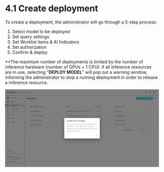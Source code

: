 # 4.1 Create deployment

To create a deployment, the administrator will go through a 5-step process:

1. Select model to be deployed
2. Set query settings
3. Set Worklist items & AI Indicators
4. Set authorization
5. Confirm & deploy

\*\*The maximum number of deployments is limited by the number of inference hardware (number of GPUs + 1 CPU). if all inference resources are in use, selecting "**DEPLOY MODEL**" will pop out a warning window, informing the administrator to stop a running deployment in order to release a inference resource.

![Not enough inference resource notice will pop up if all GPU/CPU are in use](../../.gitbook/assets/Deeploy-adm-2-0-2.png)

